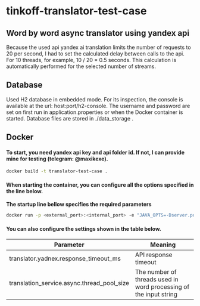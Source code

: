 # tinkoff-translator-test-case
## Word by word async translator using yandex api

Because the used api yandex ai translation limits the number of requests to 20 per second, I had to set the calculated delay between calls to the api. For 10 threads, for example, 10 / 20 = 0.5 seconds. This calculation is automatically performed for the selected number of streams.

## Database
Used H2 database in embedded mode. For its inspection, the console is available at the url: host:port/h2-console. The username and password are set on first run in application.properties or when the Docker container is started. Database files are stored in ./data_storage .

## Docker
#### To start, you need yandex api key and api folder id. If not, I can provide mine for testing (telegram: @maxikexe).
```sh
docker build -t translator-test-case .
```
#### When starting the container, you can configure all the options specified in the line below.
**The startup line bellow specifies the required parameters**
```sh
docker run -p <external_port>:<internal_port> -e "JAVA_OPTS=-Dserver.port=<internal_port> -Dtranslator.yandex.api_folder_id=<your_api_folder_id_here> -Dtranslator.yandex.api_key=<your_api_key_here> -Dspring.datasource.username=<your_db_username_here> -Dspring.datasource.password=<your_db_password_here>" translator-test-case
```

#### You can also configure the settings shown in the table below.
| Parameter                  | Meaning |
| -------------------------- | ------- | 
|translator.yadnex.response_timeout_ms| API response timeout |
|translation_service.async.thread_pool_size| The number of threads used in word processing of the input string |